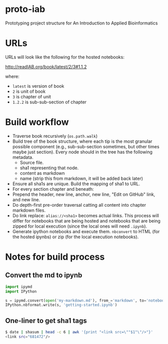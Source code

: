 # proto-iab
Prototyping project structure for An Introduction to Applied Bioinformatics

# URLs

URLs will look like the following for the hosted notebooks:

http://readIAB.org/book/latest/2/3#1.1.2

where:
* ``latest`` is version of book
* ``2`` is unit of book
* ``3`` is chapter of unit
* ``1.2.2`` is sub-sub-section of chapter

# Build workflow

* Traverse book recursively (``os.path.walk``)
 * Build tree of the book structure, where each tip is the most granular possible component (e.g., sub-sub-section sometimes, but other times maybe just section). Every node should in the tree has the following metadata.
    * Source file.
    * sha1 representing that node.
    * content as markdown
    * name (strip this from markdown, it will be added back later)
 * Ensure all sha1s are unique. Build the mapping of sha1 to URL.
 * For every section chapter and beneath:
  * Prepend the header, new line, anchor, new line, "Edit on GitHub" link, and new line.
 * Do depth-first pre-order traversal catting all content into chapter markdown files.
 * Do link replace: ``alias://<sha1>`` becomes actual links. This process will differ for notebooks that are being hosted and notebooks that are being zipped for local execution (since the local ones will need ``.ipynb``).
 * Generate ipython notebooks and execute them. ``nbconvert`` to HTML (for the hosted ipynbs) or zip (for the local execution notebooks).

# Notes for build process

## Convert the md to ipynb

```python
import ipymd
import IPython

s = ipymd.convert(open('my-markdown.md'), from_='markdown', to='notebook')
IPython.nbformat.write(s, 'getting-started.ipynb')
```

## One-liner to get sha1 tags

```bash
$ date | shasum | head -c 6 | awk '{print "<link src=\""$1"\"/>"}'
<link src="681472"/>
```
